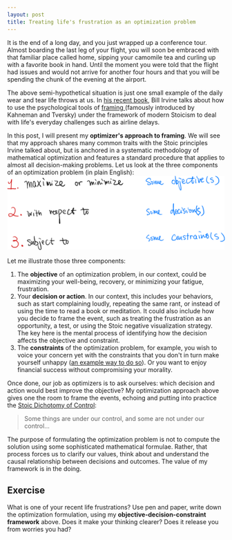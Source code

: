 ```yaml
---
layout: post
title: Treating life's frustration as an optimization problem
---
```

It is the end of a long day, and you just wrapped up a conference tour. Almost boarding the last leg of your flight, you will soon be embraced with that familiar place called home, sipping your camomile tea and curling up with a favorite book in hand. Until the moment you were told that the flight had issues and would not arrive for another four hours and that you will be spending the chunk of the evening at the airport.

The above semi-hypothetical situation is just one small example of the daily wear and tear life throws at us. In [his recent book](https://www.amazon.com/dp/B07P9DC6TY/ref=dp-kindle-redirect?_encoding=UTF8&btkr=1), Bill Irvine talks about how to use the psychological tools of [framing ](https://en.wikipedia.org/wiki/Framing_(social_sciences)) (famously introduced by Kahneman and Tversky) under the framework of modern Stoicism to deal with life's everyday challenges such as airline delays.

In this post, I will present my **optimizer's approach to framing**. We will see that my approach shares many common traits with the Stoic principles Irvine talked about, but is anchored in a systematic methodology of mathematical optimization and features a standard procedure that applies to almost all decision-making problems.
Let us look at the three components of an optimization problem (in plain English):
![](../images/opt_simple.png)

Let me illustrate those three components:

1. The **objective** of an optimization problem, in our context, could be maximizing your well-being, recovery, or minimizing your fatigue, frustration.
2. Your **decision or action**. In our context, this includes your behaviors, such as start complaining loudly, repeating the same rant, or instead of using the time to read a book or meditation. It could also include how you decide to frame the event, such as treating the frustration as an opportunity, a test, or using the Stoic negative visualization strategy.
The key here is the mental process of identifying how the decision affects the objective and constraint.
1. The **constraints** of the optimization problem, for example, you wish to voice your concern yet with the constraints that you don't in turn make yourself unhappy ([an example way to do so](https://www.youtube.com/watch?v=KxdDvJ2J-VI)). Or you want to enjoy financial success without compromising your morality.

Once done, our job as optimizers is to ask ourselves: which decision and action would best improve the objective? 
My optimization approach above gives one the room to frame the events, echoing and putting into practice the [Stoic Dichotomy of Control](https://modernstoicism.com/what-many-people-misunderstand-about-the-stoic-dichotomy-of-control-by-michael-tremblay/):

> Some things are under our control, and some are not under our control...

The purpose of formulating the optimization problem is not to compute the solution using some sophisticated mathematical formulae. Rather, that process forces us to clarify our values, think about and understand the causal relationship between decisions and outcomes. The value of my framework is in the doing.

## Exercise

What is one of your recent life frustrations? Use pen and paper, write down the optimization formulation, using my **objective-decision-constraint framework** above.
Does it make your thinking clearer? Does it release you from worries you had?
